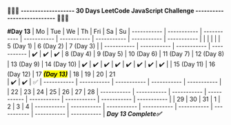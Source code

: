 🥇🥇🥇 **------------------- 30 Days LeetCode JavaScript Challenge ---------------------------** 🥇🥇🥇


**#Day 13**
| Mo | Tue | We | Th | Fri | Sa | Su
| ----------- | ----------- | ----------- | ----------- | ----------- | ----------- | ----------- | ----------- |
|  |  |  |  | 5 (Day 1) | 6 (Day 2) | 7 (Day 3) |
| ----------- | ----------- | ----------- | ----------- |  ✔️ | ✔️ | ✔️
| 8 (Day 4) | 9 (Day 5) | 10 (Day 6) | 11 (Day 7) | 12 (Day 8) | 13 (Day 9) | 14 (Day 10)
| ✔️ | ✔️ | ✔️ | ✔️ | ✔️ | ✔️ | ✔️ |  ✔️  |
| 15 (Day 11) | 16 (Day 12) | 17 ***<mark>(Day 13)</mark>*** | 18 | 19 | 20 | 21  
| ✔️ | ✔️ | ✅ | ----------- | ----------- | ----------- | ----------- | ----------- |
| 22 | 23 | 24 | 25 | 26 | 27 | 28
| ----------- | ----------- | ----------- | ----------- | ----------- | ----------- | ----------- | ----------- |
| 29 | 30 | 31 | 1 | 2 | 3 | 4
| ----------- | ----------- | ----------- | ----------- | ----------- | ----------- | ----------- | ----------- |
 ***Day 13 Complete✅***